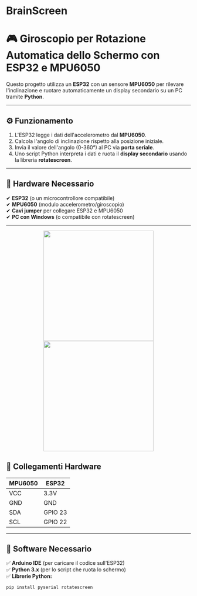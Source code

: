 # BrainScreen
# 🎮 Giroscopio per Rotazione Automatica dello Schermo con ESP32 e MPU6050  


Questo progetto utilizza un **ESP32** con un sensore **MPU6050** per rilevare l'inclinazione e ruotare automaticamente un display secondario su un PC tramite **Python**.  

---

## ⚙️ **Funzionamento**
1. L'ESP32 legge i dati dell'accelerometro dal **MPU6050**.
2. Calcola l'angolo di inclinazione rispetto alla posizione iniziale.
3. Invia il valore dell'angolo (0-360°) al PC via **porta seriale**.
4. Uno script Python interpreta i dati e ruota il **display secondario** usando la libreria **rotatescreen**.  

---

## 🔧 **Hardware Necessario**
✔ **ESP32** (o un microcontrollore compatibile)  
✔ **MPU6050** (modulo accelerometro/giroscopio)  
✔ **Cavi jumper** per collegare ESP32 e MPU6050  
✔ **PC con Windows** (o compatibile con rotatescreen)  

---

<div align="center">
  <img src="https://github.com/user-attachments/assets/b3913331-2456-45cd-a2f6-21d497c1056a" width="300">
  <img src="https://github.com/user-attachments/assets/ff63bc57-4a64-4fe7-b55d-6787d77b4cf5" width="300">
</div>

## 🔌 **Collegamenti Hardware**
| **MPU6050** | **ESP32** |
|------------|----------|
| VCC        | 3.3V     |
| GND        | GND      |
| SDA        | GPIO 23  |
| SCL        | GPIO 22  |

---

## 💾 **Software Necessario**
✅ **Arduino IDE** (per caricare il codice sull'ESP32)  
✅ **Python 3.x** (per lo script che ruota lo schermo)  
✅ **Librerie Python:**  
   ```bash
   pip install pyserial rotatescreen

